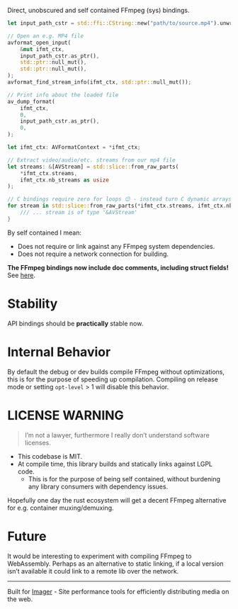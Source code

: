 Direct, unobscured and self contained FFmpeg (sys) bindings.

```rust
let input_path_cstr = std::ffi::CString::new("path/to/source.mp4").unwrap("to c str");

// Open an e.g. MP4 file
avformat_open_input(
    &mut ifmt_ctx,
    input_path_cstr.as_ptr(),
    std::ptr::null_mut(),
    std::ptr::null_mut(),
);
avformat_find_stream_info(ifmt_ctx, std::ptr::null_mut());

// Print info about the loaded file
av_dump_format(
    ifmt_ctx,
    0,
    input_path_cstr.as_ptr(),
    0,
);
```


```rust
let ifmt_ctx: AVFormatContext = *ifmt_ctx;

// Extract video/audio/etc. streams from our mp4 file
let streams: &[AVStream] = std::slice::from_raw_parts(
    *ifmt_ctx.streams, 
    ifmt_ctx.nb_streams as usize
);

// C bindings require zero for loops 😌 - instead turn C dynamic arrays into Rust array refs
for stream in std::slice::from_raw_parts(*ifmt_ctx.streams, ifmt_ctx.nb_streams as usize) {
    /// ... stream is of type '&AVStream'
}
```

By self contained I mean:
* Does not require or link against any FFmpeg system dependencies.
* Does not require a network connection for building.

**The FFmpeg bindings now include doc comments, including struct fields!** See [here](https://docs.rs/ffmpeg-dev/0.2.2/ffmpeg_dev/sys/avcodec/struct.AVCodec.html).

# Stability
API bindings should be **practically** stable now.

# Internal Behavior

By default the debug or dev builds compile FFmpeg without optimizations, this is for the purpose of speeding up compilation. Compiling on release mode or setting `opt-level` > 1 will disable this behavior.

# LICENSE WARNING
> I’m not a lawyer, furthermore I really don’t understand software licenses.
* This codebase is MIT.
* At compile time, this library builds and statically links against LGPL code.
    * This is for the purpose of being self contained, without burdening any library consumers with dependency issues.

Hopefully one day the rust ecosystem will get a decent FFmpeg alternative for e.g. container muxing/demuxing.

# Future
It would be interesting to experiment with compiling FFmpeg to WebAssembly. Perhaps as an alternative to static linking, if a local version isn’t available it could link to a remote lib over the network.

<hr/>

Built for [Imager](https://imager.io) - Site performance tools for efficiently distributing media on the web.
